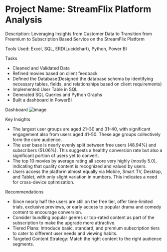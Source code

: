 # Project Name: StreamFlix Platform Analysis

Description: Leveraging Insights from Customer Data to Transition from Freemium to Subscription Based Service on the StreamFlix Platform

Tools Used: Excel, SQL, ERD(Lucidchart), Python, Power BI

Tasks 
- Cleaned and Validated Data
- Refined movies based on client feedback
- Defined the Database(Designed the database schema by identifying necessary tables, fields, and relationships based on client requirements)
- Implemented User Table in SQL
- Generated SQL Queries and Python Graphs 
- Built a dashboard in PowerBI

Dashboard
![image](https://github.com/user-attachments/assets/54119fcd-7161-41c4-b2a0-03ef1b34ce4c)

Key Insights
- The largest user groups are aged 21–30 and 31–40, with significant engagement also from users aged 41–50. These age groups collectively form the core audience.
- The user base is nearly evenly split between free users (48.94%) and subscribers (51.06%). This suggests a healthy conversion rate but also a significant portion of users yet to convert.
- The top 10 movies by average rating all score very highly (mostly 5.0), indicating that quality content is recognized and valued by users.
- Users access the platform almost equally via Mobile, Smart TV, Desktop, and Tablet, with only slight variation in numbers. This indicates a need for cross-device optimization.

Recommendations
- Since nearly half the users are still on the free tier, offer time-limited trials, exclusive previews, or early access to popular drama and comedy content to encourage conversion.
- Consider bundling popular genres or top-rated content as part of the subscription to make the upgrade more attractive.
- Tiered Plans: Introduce basic, standard, and premium subscription tiers to cater to different user needs and viewing habits.
- Targeted Content Strategy: Match the right content to the right audience segments.

